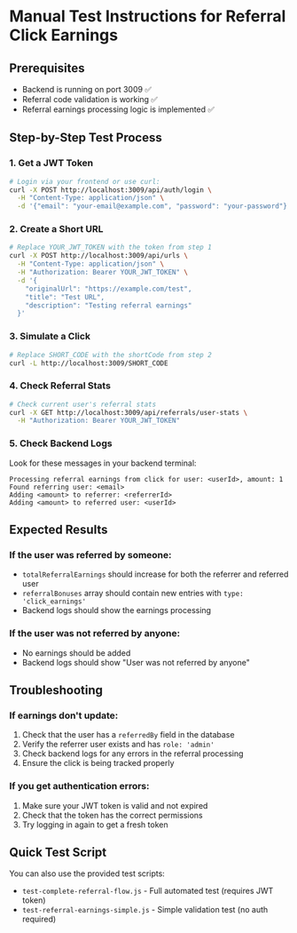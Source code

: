 # Manual Test Instructions for Referral Click Earnings

## Prerequisites
- Backend is running on port 3009 ✅
- Referral code validation is working ✅
- Referral earnings processing logic is implemented ✅

## Step-by-Step Test Process

### 1. Get a JWT Token
```bash
# Login via your frontend or use curl:
curl -X POST http://localhost:3009/api/auth/login \
  -H "Content-Type: application/json" \
  -d '{"email": "your-email@example.com", "password": "your-password"}'
```

### 2. Create a Short URL
```bash
# Replace YOUR_JWT_TOKEN with the token from step 1
curl -X POST http://localhost:3009/api/urls \
  -H "Content-Type: application/json" \
  -H "Authorization: Bearer YOUR_JWT_TOKEN" \
  -d '{
    "originalUrl": "https://example.com/test",
    "title": "Test URL",
    "description": "Testing referral earnings"
  }'
```

### 3. Simulate a Click
```bash
# Replace SHORT_CODE with the shortCode from step 2
curl -L http://localhost:3009/SHORT_CODE
```

### 4. Check Referral Stats
```bash
# Check current user's referral stats
curl -X GET http://localhost:3009/api/referrals/user-stats \
  -H "Authorization: Bearer YOUR_JWT_TOKEN"
```

### 5. Check Backend Logs
Look for these messages in your backend terminal:
```
Processing referral earnings from click for user: <userId>, amount: 1
Found referring user: <email>
Adding <amount> to referrer: <referrerId>
Adding <amount> to referred user: <userId>
```

## Expected Results

### If the user was referred by someone:
- `totalReferralEarnings` should increase for both the referrer and referred user
- `referralBonuses` array should contain new entries with `type: 'click_earnings'`
- Backend logs should show the earnings processing

### If the user was not referred by anyone:
- No earnings should be added
- Backend logs should show "User was not referred by anyone"

## Troubleshooting

### If earnings don't update:
1. Check that the user has a `referredBy` field in the database
2. Verify the referrer user exists and has `role: 'admin'`
3. Check backend logs for any errors in the referral processing
4. Ensure the click is being tracked properly

### If you get authentication errors:
1. Make sure your JWT token is valid and not expired
2. Check that the token has the correct permissions
3. Try logging in again to get a fresh token

## Quick Test Script
You can also use the provided test scripts:
- `test-complete-referral-flow.js` - Full automated test (requires JWT token)
- `test-referral-earnings-simple.js` - Simple validation test (no auth required) 